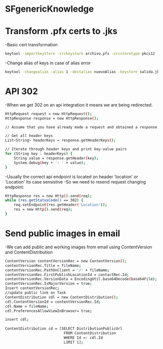 # SFgenericKnowledge

# Transform .pfx certs to .jks 


-Basic cert transformation
```bash
keytool -importkeystore -srckeystore archivo.pfx -srcstoretype pkcs12 -destkeystore salida.jks -deststoretype JKS

```

-Change alias of keys in case of alias error

```bash
keytool -changealias -alias 1 -destalias nuevoAlias -keystore salida.jks
```

# API 302


-When we get 302 on an api integration it means we are being redirected.

```bash
HttpRequest request = new HttpRequest();
HttpResponse response = new HttpResponse();

// Assume that you have already made a request and obtained a response

// Get all header keys
List<String> headerKeys = response.getHeaderKeys();

// Iterate through header keys and print key-value pairs
for (String key : headerKeys) {
    String value = response.getHeader(key);
    System.debug(key + ': ' + value);
}
```

-Usually the correct api endpoint is located on header 'location' or 'Location' Its case sensistive
-So we need to resend request changing endpoint:

```bash
HttpResponse res = new Http().send(req);
while (res.getStatusCode() == 302) {
    req.setEndpoint(res.getHeader('Location'));
    res = new Http().send(req);
}
```


# Send public images in email

-We can add public and working images from email using ContentVersion and ContentDistribution

```bash
ContentVersion contentVersionRec = new ContentVersion();
contentVersionRec.Title = fileName;
contentVersionRec.PathOnClient = '/' + fileName;
contentVersionRec.FirstPublishLocationId = contactRec.Id;
contentVersionRec.VersionData = EncodingUtil.base64Decode(base64File);
contentVersionRec.IsMajorVersion = true;
Insert contentVersionRec;
//update public link on Task
ContentDistribution cdl = new ContentDistribution();
cdl.ContentVersionId = contentVersionRec.Id;
cdl.Name = fileName;
cdl.PreferencesAllowViewInBrowser= true;

insert cdl;
  
ContentDistribution cd = [SELECT DistributionPublicUrl 
                           FROM ContentDistribution 
                           WHERE Id =: cdl.Id 
                           LIMIT 1];
```
